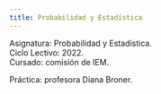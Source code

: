 ```yaml
---
title: Probabilidad y Estadística
---
```


Asignatura: Probabilidad y Estadística. \
Ciclo Lectivo: 2022. \
Cursado: comisión de IEM.

Práctica: profesora Diana Broner.
